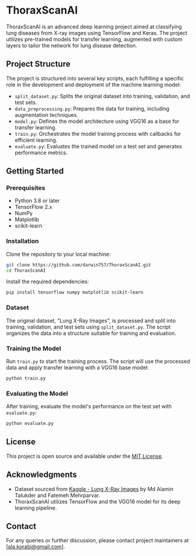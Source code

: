 # ThoraxScanAI

ThoraxScanAI is an advanced deep learning project aimed at classifying lung diseases from X-ray images using TensorFlow and Keras. The project utilizes pre-trained models for transfer learning, augmented with custom layers to tailor the network for lung disease detection.

## Project Structure

The project is structured into several key scripts, each fulfilling a specific role in the development and deployment of the machine learning model:

- `split_dataset.py`: Splits the original dataset into training, validation, and test sets.
- `data_preprocessing.py`: Prepares the data for training, including augmentation techniques.
- `model.py`: Defines the model architecture using VGG16 as a base for transfer learning.
- `train.py`: Orchestrates the model training process with callbacks for efficient learning.
- `evaluate.py`: Evaluates the trained model on a test set and generates performance metrics.

## Getting Started

### Prerequisites

- Python 3.8 or later
- TensorFlow 2.x
- NumPy
- Matplotlib
- scikit-learn

### Installation

Clone the repository to your local machine:

```bash
git clone https://github.com/darwin757/ThoraxScanAI.git
cd ThoraxScanAI
```

Install the required dependencies:

```bash
pip install tensorflow numpy matplotlib scikit-learn
```

### Dataset

The original dataset, "Lung X-Ray Images", is processed and split into training, validation, and test sets using `split_dataset.py`. The script organizes the data into a structure suitable for training and evaluation.

### Training the Model

Run `train.py` to start the training process. The script will use the processed data and apply transfer learning with a VGG16 base model:

```bash
python train.py
```

### Evaluating the Model

After training, evaluate the model's performance on the test set with `evaluate.py`:

```bash
python evaluate.py
```

## License

This project is open source and available under the [MIT License](LICENSE).

## Acknowledgments

- Dataset sourced from [Kaggle - Lung X-Ray Images](https://www.kaggle.com/datasets/fatemehmehrparvar/lung-disease) by Md Alamin Talukder and Fatemeh Mehrparvar.
- ThoraxScanAI utilizes TensorFlow and the VGG16 model for its deep learning pipeline.

## Contact

For any queries or further discussion, please contact project maintainers at [ala.korabi@gmail.com].

